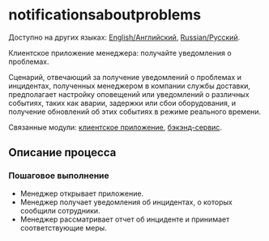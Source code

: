 # notificationsaboutproblems

Доступно на других языках: [English/Английский](notificationsaboutproblems.md), [Russian/Русский](notificationsaboutproblems.ru.md). 

Клиентское приложение менеджера: получайте уведомления о проблемах.

Сценарий, отвечающий за получение уведомлений о проблемах и инцидентах, полученных менеджером в компании службы доставки, предполагает настройку оповещений или уведомлений о различных событиях, таких как аварии, задержки или сбои оборудования, и получение обновлений об этих событиях в режиме реального времени.

Связанные модули: [клиентское приложение](../../frontend/managerclient.md), [бэкэнд-сервис](../../backend/managerbackend.md).

## Описание процесса

### Пошаговое выполнение

- Менеджер открывает приложение.
- Менеджер получает уведомления об инцидентах, о которых сообщили сотрудники.
- Менеджер рассматривает отчет об инциденте и принимает соответствующие меры.
